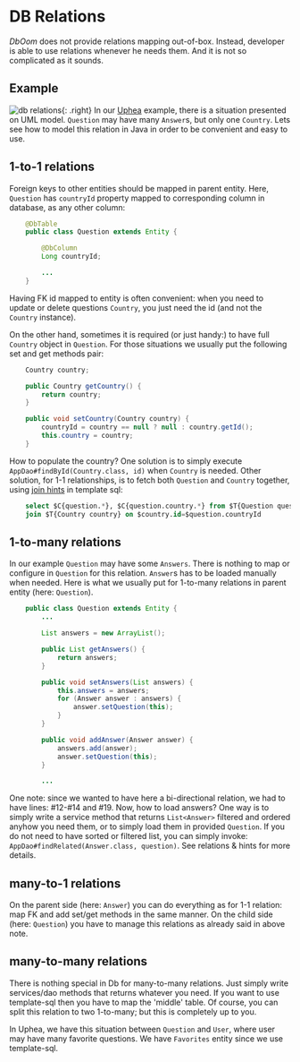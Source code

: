 # DB Relations

*DbOom* does not provide relations mapping out-of-box. Instead, developer
is able to use relations whenever he needs them. And it is not so
complicated as it sounds.

## Example

![db relations](db-relations-view.png){: .right}
In our [Uphea](/uphea/index.html) example, there is a
situation presented on UML model. `Question` may have many `Answer`s,
but only one `Country`. Lets see how to model this relation in Java in
order to be convenient and easy to use.

## 1-to-1 relations

Foreign keys to other entities should be mapped in parent entity. Here,
`Question` has `countryId` property mapped to corresponding column in
database, as any other column:

~~~~~ java
    @DbTable
    public class Question extends Entity {

    	@DbColumn
    	Long countryId;

    	...
    }
~~~~~

Having FK id mapped to entity is often convenient: when you need to
update or delete questions `Country`, you just need the id (and not the
`Country` instance).

On the other hand, sometimes it is required (or just handy:) to have
full `Country` object in `Question`. For those situations we usually put
the following set and get methods pair:

~~~~~ java
	Country country;

	public Country getCountry() {
		return country;
	}

	public void setCountry(Country country) {
		countryId = country == null ? null : country.getId();
		this.country = country;
	}
~~~~~

How to populate the country? One solution is to simply execute
`AppDao#findById(Country.class, id)` when `Country` is needed. Other
solution, for 1-1 relationships, is to fetch both `Question` and
`Country` together, using [join hints](db/sqlgenerator.html) in template
sql:

~~~~~ sql
    select $C{question.*}, $C{question.country.*} from $T{Question question}
    join $T{Country country} on $country.id=$question.countryId
~~~~~

## 1-to-many relations

In our example `Question` may have some `Answers`. There is nothing to
map or configure in `Question` for this relation. `Answer`s has to be
loaded manually when needed. Here is what we usually put for 1-to-many
relations in parent entity (here: `Question`).

~~~~~ java
    public class Question extends Entity {
    	...

    	List answers = new ArrayList();

    	public List getAnswers() {
    		return answers;
    	}

    	public void setAnswers(List answers) {
    		this.answers = answers;
    		for (Answer answer : answers) {
    			answer.setQuestion(this);
    		}
    	}

    	public void addAnswer(Answer answer) {
    		answers.add(answer);
    		answer.setQuestion(this);
    	}

    	...
~~~~~


One note: since we wanted to have here a bi-directional relation, we had to have lines: #12-#14 and #19.
Now, how to load answers? One way is to simply write a service method that returns `List<Answer>` filtered and ordered anyhow you need them, or to simply load them in provided `Question`. If you do not need to have sorted or filtered list, you can simply invoke: `AppDao#findRelated(Answer.class, question)`. See relations & hints for more details.

## many-to-1 relations

On the parent side (here: `Answer`) you can do everything as for 1-1 relation:
map FK and add set/get methods in the same manner. On the child side (here: `Question`)
you have to manage this relations as already said in above note.

##  many-to-many relations

There is nothing special in Db for many-to-many relations.
Just simply write services/dao methods that returns whatever you need.
If you want to use template-sql then you have to map the 'middle' table.
Of course, you can split this relation to two 1-to-many; but this is completely up to you.

In Uphea, we have this situation between `Question` and `User`, where user may have many
favorite questions. We have `Favorites` entity since we use template-sql.
